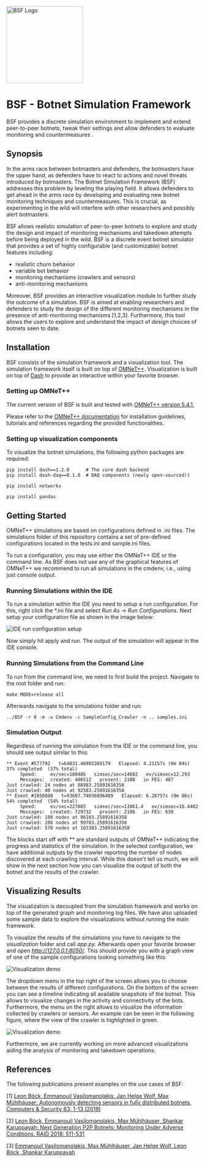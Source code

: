 <img align="center" src="https://github.com/tklab-tud/BSF/blob/master/resources/bsf2.jpg" alt="BSF Logo" title="BSF Logo" width="200" height="200" />
     
# BSF - Botnet Simulation Framework

BSF provides a discrete simulation environment to implement and extend peer-to-peer botnets, tweak their settings and allow defenders to evaluate monitoring and countermeasures .

## Synopsis

In the arms race between botmasters and defenders, the botmasters have the upper hand, as defenders have to react to actions and novel threats introduced by botmasters. The Botnet Simulation Framework (BSF) addresses this problem by leveling the playing field. It allows defenders to get ahead in the arms race by developing and evaluating new botnet monitoring techniques and countermeasures. This is crucial, as experimenting in the wild will interfere with other researchers and possibly alert botmasters. 

BSF allows realistic simulation of peer-to-peer botnets to explore and study the design and impact of monitoring mechanisms and takedown attempts before being deployed in the wild. BSF is a discrete event botnet simulator that provides a set of highly configurable (and customizable) botnet features including:
- realistic churn behavior
- variable bot behavior
- monitoring mechanisms (crawlers and sensors)
- anti-monitoring mechanisms

Moreover, BSF provides an interactive visualization module to further study the outcome of a simulation. BSF is aimed at enabling researchers and defenders to study the design of the different monitoring mechanisms in the presence of anti-monitoring mechanisms [1,2,3]. Furthermore, this tool allows the users to explore and understand the impact of design choices of botnets seen to date.

## Installation

BSF consists of the simulation framework and a visualization tool. The simulation framework itself is built on top of [OMNeT++](https://omnetpp.org/). Visualization is built on top of [Dash](https://plot.ly/dash/) to provide an interactive within your favorite browser.

### Setting up OMNeT++

The current version of BSF is built and tested with [OMNeT++ version 5.4.1.](https://omnetpp.org/download/old)

Please refer to the [OMNeT++ documentation](https://omnetpp.org/documentation/) for installation guidelines, tutorials and references regarding the provided functionalities.

### Setting up visualization components

To visualize the botnet simulations, the following python packages are required:
```
pip install dash==1.2.0      # The core dash backend
pip install dash-daq==0.1.0  # DAQ components (newly open-sourced!)

pip install networkx

pip install pandas
```

## Getting Started

OMNeT++ simulations are based on configurations defined in .ini files. The simulations folder of this repository contains a set of pre-defined configurations located in the tests.ini and sample.ini files.

To run a configuration, you may use either the OMNeT++ IDE or the command line. As BSF does not use any of the graphical features of OMNeT++ we recommend to run all simulations in the cmdenv, i.e., using just console output.

### Running Simulations within the IDE

To run a simulation within the IDE you need to setup a run configuration. For this, right click the \*.ini file and select *Run As* -> *Run Configurations*. Next setup your configuration file as shown in the image below:

![IDE run configuration setup](https://github.com/tklab-tud/BSF/blob/master/resources/omnet_run_config.png "IDE run configurations")

Now simply hit apply and run. The output of the simulation will appear in the IDE console.

### Running Simulations from the Command Line

To run from the command line, we need to first build the project. Navigate to the root folder and run:

```
make MODE=release all 
```

Afterwards navigate to the simulations folder and run:

```
../BSF -r 0 -m -u Cmdenv -c SampleConfig_Crawler -n .. samples.ini
```

### Simulation Output

Regardless of running the simulation from the IDE or the command line, you should see output similar to this:

```
** Event #577792   t=64831.46985369179   Elapsed: 4.21157s (0m 04s)  37% completed  (37% total)
     Speed:     ev/sec=180486   simsec/sec=14682   ev/simsec=12.293
     Messages:  created: 406512   present: 2108   in FES: 487
Just crawled: 24 nodes at 88983.25891616358
Just crawled: 40 nodes at 92583.25891616358
** Event #1050880   t=93607.74036896409   Elapsed: 6.28757s (0m 06s)  54% completed  (54% total)
     Speed:     ev/sec=227885   simsec/sec=13861.4   ev/simsec=16.4402
     Messages:  created: 729732   present: 2106   in FES: 630
Just crawled: 108 nodes at 96183.25891616358
Just crawled: 286 nodes at 99783.25891616358
Just crawled: 570 nodes at 103383.25891616358
```
The blocks start off with \*\* are standard outputs of OMNeT++ indicating the progress and statistics of the simulation. In the selected configuration, we have additional outputs by the crawler reporting the number of nodes discovered at each crawling interval. While this doesn't tell us much, we will show in the next section how you can visualize the output of both the botnet and the results of the crawler.

## Visualizing Results

The visualization is decoupled from the simulation framework and works on top of the generated graph and monitoring log files. We have also uploaded some sample data to explore the visualizations without running the main framework.

To visualize the results of the simulations you have to navigate to the *visualization* folder and call *app.py*. Afterwards open your favorite browser and open *http://127.0.0.1:8050/*. This should provide you with a graph view of one of the sample configurations looking something like this:

![Visualization demo](https://github.com/tklab-tud/BSF/blob/master/resources/visualization_graph_only.png "Visualization demo")

The dropdown menu in the top right of the screen allows you to choose between the results of different configurations. On the bottom of the screen you can see a timeline indicating all available snapshots of the botnet. This allows to visualize changes in the activity and connectivity of the bots. Furthermore, the menu on the right allows to visualize the information collected by crawlers or sensors. An example can be seen in the following figure, where the view of the crawler is highlighted in green.

![Visualization demo](https://github.com/tklab-tud/BSF/blob/master/resources/visualization_with_crawler.png "Visualization demo")

Furthermore, we are currently working on more advanced visualizations aiding the analysis of monitoring and takedown operations.

## References

The following publications present examples on the use cases of BSF:

\[1\]	[Leon Böck, Emmanouil Vasilomanolakis, Jan Helge Wolf, Max Mühlhäuser: Autonomously detecting sensors in fully distributed botnets. Computers & Security 83: 1-13 (2019)](https://www.sciencedirect.com/science/article/pii/S0167404818312094)

\[2\] [Leon Böck, Emmanouil Vasilomanolakis, Max Mühlhäuser, Shankar Karuppayah: Next Generation P2P Botnets: Monitoring Under Adverse Conditions. RAID 2018: 511-531](https://link.springer.com/chapter/10.1007/978-3-030-00470-5_24)

\[3\] [Emmanouil Vasilomanolakis, Max Mühlhäuser, Jan Helge Wolf, Leon Böck, Shankar Karuppayah](https://www.youtube.com/watch?v=m4rKqdQEqSo&t=1s)



